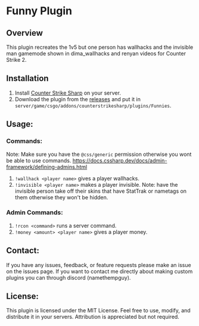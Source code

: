 # Funny Plugin

## Overview
This plugin recreates the 1v5 but one person has wallhacks and the invisible man gamemode shown in dima_wallhacks and renyan videos for Counter Strike 2.

## Installation
1. Install [Counter Strike Sharp](https://docs.cssharp.dev/docs/guides/getting-started.html) on your server.
2. Download the plugin from the [releases](https://github.com/Name2781/FunnyPlugin/releases) and put it in `server/game/csgo/addons/counterstrikesharp/plugins/Funnies`.

## Usage:

### Commands:
Note: Make sure you have the `@css/generic` permission otherwise you wont be able to use commands. https://docs.cssharp.dev/docs/admin-framework/defining-admins.html

1. `!wallhack <player name>` gives a player wallhacks.
2. `!invisible <player name>` makes a player invisible. Note: have the invisible person take off their skins that have StatTrak or nametags on them otherwise they won't be hidden.

### Admin Commands:
1. `!rcon <command>` runs a server command.
2. `!money <amount> <player name>` gives a player money.

## Contact:
If you have any issues, feedback, or feature requests please make an issue on the issues page. If you want to contact me directly about making custom plugins you can through discord (namethempguy).

## License:
This plugin is licensed under the MIT License. Feel free to use, modify, and distribute it in your servers. Attribution is appreciated but not required.
